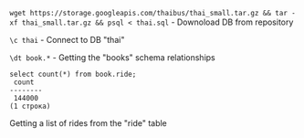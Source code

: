 ```wget https://storage.googleapis.com/thaibus/thai_small.tar.gz && tar -xf thai_small.tar.gz && psql < thai.sql``` - Downoload DB from repository

```\c thai``` - Connect to DB "thai"

```\dt book.*``` - Getting the "books" schema relationships

```
select count(*) from book.ride;
 count  
--------
 144000
(1 строка)
```
Getting a list of rides from the "ride" table
